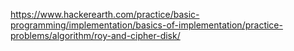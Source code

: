 https://www.hackerearth.com/practice/basic-programming/implementation/basics-of-implementation/practice-problems/algorithm/roy-and-cipher-disk/
